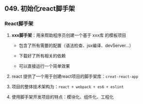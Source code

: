 ## 049. 初始化react脚手架

### React脚手架

1. **xxx脚手架**：用来帮助程序员创建一个基于 xxx库 的模板项目
   
   - 包含了所有需要的配置（语法检查、jsx编译、devServer...）
   
   - 下载好了所有相关的依赖
   
   - 可以直接运行一个简单效果

2. react 提供了一个用于创建react项目的脚手架库：`creat-react-app`

3. 项目的整体技术架构为：`react + webpack + es6 + eslint`

4. 使用脚手架开发项目的特点：模块化、组件化、工程化
